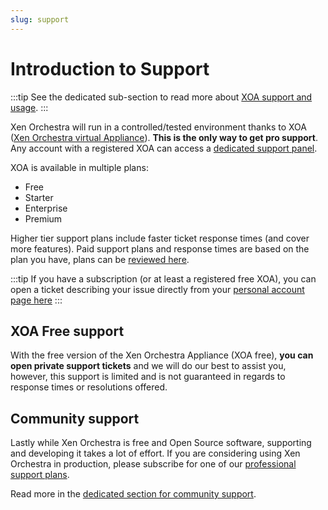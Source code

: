 ```yaml
---
slug: support
---
```


# Introduction to Support

:::tip
See the dedicated sub-section to read more about [XOA support and usage](xoa.md).
:::

Xen Orchestra will run in a controlled/tested environment thanks to XOA ([Xen Orchestra virtual Appliance](https://vates.tech/deploy/)). **This is the only way to get pro support**. Any account with a registered XOA can access a [dedicated support panel](https://xen-orchestra.com/#!/member/support).

XOA is available in multiple plans:

- Free
- Starter
- Enterprise
- Premium

Higher tier support plans include faster ticket response times (and cover more features). Paid support plans and response times are based on the plan you have, plans can be [reviewed here](https://xen-orchestra.com/#!/xo-pricing).

:::tip
If you have a subscription (or at least a registered free XOA), you can open a ticket describing your issue directly from your [personal account page here](https://xen-orchestra.com/#!/member/support)
:::

## XOA Free support

With the free version of the Xen Orchestra Appliance (XOA free), **you can open private support tickets** and we will do our best to assist you, however, this support is limited and is not guaranteed in regards to response times or resolutions offered.

## Community support

Lastly while Xen Orchestra is free and Open Source software, supporting and developing it takes a lot of effort. If you are considering using Xen Orchestra in production, please subscribe for one of our [professional support plans](https://xen-orchestra.com/#!/xo-pricing).

Read more in the [dedicated section for community support](community.md).
